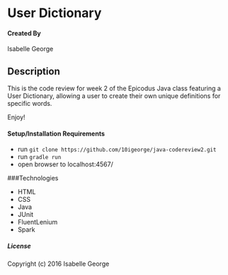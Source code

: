 # User Dictionary

#### Created By
Isabelle George

## Description
This is the code review for week 2 of the Epicodus Java class featuring a User Dictionary, allowing a user to create their own unique definitions for specific words.

Enjoy!

#### Setup/Installation Requirements

* run `git clone https://github.com/10igeorge/java-codereview2.git`
* run `gradle run`
* open browser to localhost:4567/

###Technologies
- HTML
- CSS
- Java
- JUnit
- FluentLenium
- Spark

##### License

Copyright (c) 2016 Isabelle George
